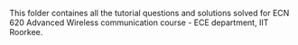 This folder containes all the tutorial questions and solutions solved for ECN 620 Advanced Wireless communication course - ECE department, IIT Roorkee.
